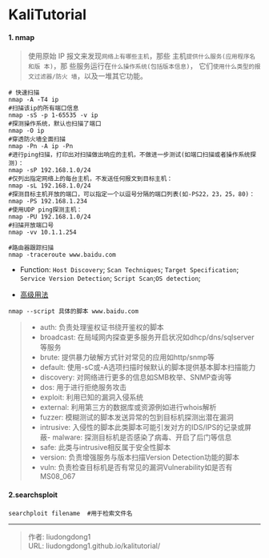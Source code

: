 # KaliTutorial


#### 1. nmap

> 使用原始 IP 报文来发现`网络上有哪些主机`，那些 主机`提供什么服务(应用程序名和版 本)`，那 些服务运行在`什么操作系统(包括版本信息)`， 它们`使用什么类型的报文过滤器/防火 墙`，以及一堆其它功能。

```shell
# 快速扫描
nmap -A -T4 ip 
#扫描该ip的所有端口信息 
nmap -sS -p 1-65535 -v ip
#探测操作系统，默认也扫描了端口
nmap -O ip
#穿透防火墙全面扫描
nmap -Pn -A ip -Pn
#进行ping扫描，打印出对扫描做出响应的主机，不做进一步测试(如端口扫描或者操作系统探测)：
nmap -sP 192.168.1.0/24
#仅列出指定网络上的每台主机，不发送任何报文到目标主机：
nmap -sL 192.168.1.0/24
#探测目标主机开放的端口，可以指定一个以逗号分隔的端口列表(如-PS22，23，25，80)：
nmap -PS 192.168.1.234
#使用UDP ping探测主机：
nmap -PU 192.168.1.0/24
#扫描开放端口号
nmap -vv 10.1.1.254

#路由器跟踪扫描
nmap -traceroute www.baidu.com
```

- Function: `Host Discovery`;  `Scan Techniques`; `Target Specification`; `Service Version Detection`; `Script Scan`;`OS detection`;

- [高级用法](https://link.zhihu.com/?target=https%3A//nmap.org/nsedoc/)

```
nmap --script 具体的脚本 www.baidu.com
```

> - auth: 负责处理鉴权证书绕开鉴权的脚本  
> - broadcast: 在局域网内探查更多服务开启状况如dhcp/dns/sqlserver等服务  
> - brute: 提供暴力破解方式针对常见的应用如http/snmp等  
> - default: 使用-sC或-A选项扫描时候默认的脚本提供基本脚本扫描能力  
> - discovery: 对网络进行更多的信息如SMB枚举、SNMP查询等  
> - dos: 用于进行拒绝服务攻击  
> - exploit: 利用已知的漏洞入侵系统  
> - external: 利用第三方的数据库或资源例如进行whois解析  
> - fuzzer: 模糊测试的脚本发送异常的包到目标机探测出潜在漏洞 
> - intrusive: 入侵性的脚本此类脚本可能引发对方的IDS/IPS的记录或屏蔽- malware: 探测目标机是否感染了病毒、开启了后门等信息  
> - safe: 此类与intrusive相反属于安全性脚本  
> - version: 负责增强服务与版本扫描Version Detection功能的脚本  
> - vuln: 负责检查目标机是否有常见的漏洞Vulnerability如是否有MS08_067

#### 2.searchsploit 

```shell
searchploit filename  #用于检索文件名
```



---

> 作者: liudongdong1  
> URL: liudongdong1.github.io/kalitutorial/  

